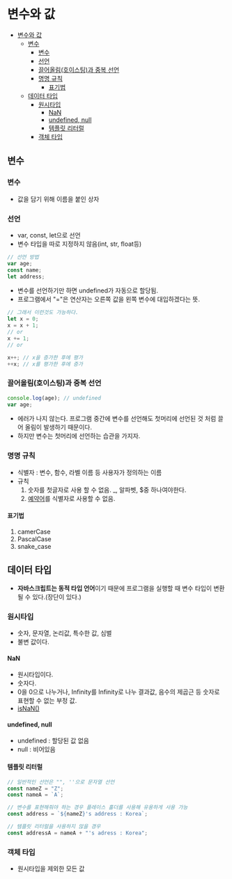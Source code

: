 # 변수와 값

- [변수와 값](#변수와-값)
  - [변수](#변수)
    - [변수](#변수-1)
    - [선언](#선언)
    - [끌어올림(호이스팅)과 중복 선언](#끌어올림호이스팅과-중복-선언)
    - [명명 규칙](#명명-규칙)
      - [표기법](#표기법)
  - [데이터 타입](#데이터-타입)
    - [원시타입](#원시타입)
      - [NaN](#nan)
      - [undefined, null](#undefined-null)
      - [템플릿 리터럴](#템플릿-리터럴)
    - [객체 타입](#객체-타입)

## 변수

### 변수

- 값을 담기 위해 이름을 붙인 상자

### 선언

- var, const, let으로 선언
- 변수 타입을 따로 지정하지 않음(int, str, float등)

```javascript
// 선언 방법
var age;
const name;
let address;
```

- 변수를 선언하기만 하면 undefined가 자동으로 할당됨.
- 프로그램에서 "="은 연산자는 오른쪽 값을 왼쪽 변수에 대입하겠다는 뜻.

```javascript
// 그래서 이런것도 가능하다.
let x = 0;
x = x + 1;
// or
x += 1;
// or

x++; // x을 증가한 후에 평가
++x; // x를 평가한 후에 증가
```

### 끌어올림(호이스팅)과 중복 선언

```javascript
console.log(age); // undefined
var age;
```

- 에러가 나지 않는다. 프로그램 중간에 변수를 선언해도 첫머리에 선언된 것 처럼 끌어 올림이 발생하기 때문이다.
- 하지만 변수는 첫머리에 선언하는 습관을 가지자.

### 명명 규칙

- 식별자 : 변수, 함수, 라벨 이름 등 사용자가 정의하는 이름
- 규칙
  1. 숫자를 첫글자로 사용 할 수 없음. \_, 알파벳, $중 하나여야한다.
  2. [예약어](http://www.w3bai.com/ko/js/js_reserved.html)를 식별자로 사용할 수 없음.

#### 표기법

1. camerCase
2. PascalCase
3. snake_case

## 데이터 타입

- **자바스크립트는 동적 타입 언어**이기 때문에 프로그램을 실행할 때 변수 타입이 변환될 수 있다.(장단이 있다.)

### 원시타입

- 숫자, 문자열, 논리값, 특수한 값, 심벌
- 불변 값이다.

#### NaN

- 원시타입이다.
- 숫자다.
- 0을 0으로 나누거나, Infinity를 Infinity로 나누 결과값, 음수의 제곱근 등 숫자로 표현할 수 없는 부정 값.
- [isNaN()](https://developer.mozilla.org/ko/docs/Web/JavaScript/Reference/Global_Objects/isNaN)

#### undefined, null

- undefined : 할당된 값 없음
- null : 비어있음

#### 템플릿 리터럴

```javascript
// 일반적인 선언은 "", ''으로 문자열 선언
const nameZ = "Z";
const nameA = `A`;

// 변수를 표현해줘야 하는 경우 플레이스 홀더를 사용해 유용하게 사용 가능
const address = `${nameZ}'s address : Korea`;

// 템플릿 리터럴을 사용하지 않을 경우
const addressA = nameA + "'s adress : Korea";
```

### 객체 타입

- 원시타입을 제외한 모든 값
